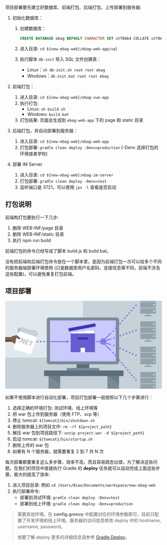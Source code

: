 项目部署要先建立好数据库、前端打包、后端打包、上传部署到服务器:

1. 初始化数据库：

   1. 创建数据库：

      ```sql
      CREATE DATABASE ebag DEFAULT CHARACTER SET utf8mb4 COLLATE utf8mb4_unicode_ci;
      ```

   2. 进入目录: `cd ${new-ebag-web}/ebag-web-app/sql`

   3. 执行脚本 `db-init` 导入 SQL 文件创建表：

      * Linux：`sh db-init.sh root root ebag`
      * Windows：`db-init.bat root root ebag`

2. 前端打包：

   1. 进入目录: `cd ${new-ebag-web}/ebag-vue-app`
   2. 执行打包:
      * Linux: `sh build.sh`
      * Windows: `build.bat`
   3. 打包结果: 页面会生成到 `ebag-web-app` 下的 page 和 static 目录

3. 后端打包，并自动部署到服务器：
   1. 进入目录: `cd ${new-ebag-web}/ebag-web-app`
   2. 打包部署: `gradle clean deploy -Denv=production` (-Denv 选择打包的环境或者学校)

4. 部署 IM Server

   1. 进入目录: `cd ${new-ebag-web}/ebag-im-server`
   2. 打包部署: `gradle clean deploy -Denv=test`
   3. 监听端口是 3721，可以使用 `jps -l` 查看是否启动

## 打包说明

前端构打包要执行一下几步:

1. 删除 WEB-INF/page 目录
2. 删除 WEB-INF/static 目录
3. 执行 npm run build

前端打包的命令已经写成了脚本 build.js 和 build.bat。

没有把前端和后端打包命令放在一个脚本里，是因为前端打包一次可以给多个不同的服务器端部署环境使用 (只是数据库用户名密码、连接信息等不同，前端不涉及这些配置)，可以避免重复打包前端。

## 项目部署

![](img/deploy.jpg)

如果不使用脚本进行自动化部署，项目打包部署一般按照以下几个步骤进行：

1. 选择正确的环境打包: 测试环境、线上环境等
2. 把 war 包上传到服务器（使用 FTP、scp 等）
3. 停止 tomcat: `${tomcat}/bin/shutdown.sh`
4. 删除服务器上的项目文件: `rm -rf ${project_path}`
5. 解压 war 包到项目路径下: `unzip project.war -d ${project_path}`
6. 启动 tomcat: `${tomcat}/bin/startup.sh`
7. 删除上传的 war 包
8. 如果有 N 个服务器，就需要重复 2 到 7 共 N 次

每次部署都要重复这么多步骤，效率不高，而且容易疏忽出错，为了解决这些问题，在我们的项目中直接执行 Gradle 的 **deploy** 任务就可以自动完成上面这些步骤，极大的提高了效率:

1. 进入项目目录: 例如 `cd /Users/Biao/Documents/workspace/new-ebag-web`
2. 执行部署命令: 
   * 部署到测试环境: `gradle clean deploy -Denv=test`
   * 部署到线上环境: `gradle clean deploy -Denv=production`

> 需要其他环境，在 **config.groovy** 中配置对应的环境参数即可，目前只配置了开发环境和线上环境。服务器的访问信息修改 deploy 中的 hostname, username, password。
>
> 想要了解 deploy 更多的详细信息请参考 [Gradle Deploy](http://qtdebug.com/gradle-deploy/)。

